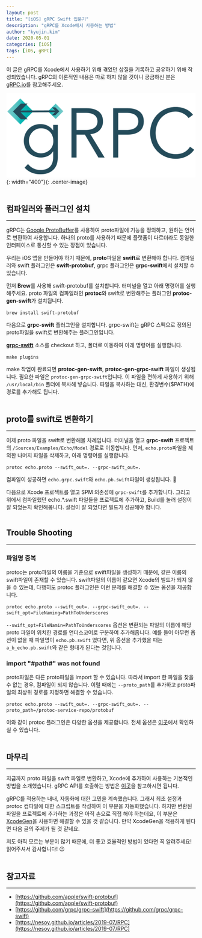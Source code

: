 ```yaml
---
layout: post
title: "[iOS] gRPC Swift 입문기"
description: "gRPC를 Xcode에서 사용하는 방법"
author: "kyujin.kim"
date: 2020-05-01
categories: [iOS]
tags: [iOS, gRPC]
---
```


이 글은 gRPC를 Xcode에서 사용하기 위해 겪었던 삽질을 기록하고 공유하기 위해 작성되었습니다. gRPC의 이론적인 내용은 따로 하지 않을 것이니 궁금하신 분은 [gRPC.io](https://grpc.io)를 참고해주세요.

![grpc-logo](/Assets/images/grpc/grpc-icon-color.png){: width="400"}{: .center-image}  
<br/>

## 컴파일러와 플러그인 설치
---
gRPC는 [Google ProtoBuffer](https://developers.google.com/protocol-buffers/)를 사용하여 proto파일에 기능을 정의하고, 원하는 언어로 변환하여 사용합니다. 하나의 proto를 사용하기 때문에 플랫폼이 다르더라도 동일한 인터페이스로 통신할 수 있는 장점이 있습니다.

우리는 iOS 앱을 만들어야 하기 때문에, **proto**파일을 **swift**로 변환해야 합니다. 컴파일러와 swift 플러그인은 **swift-protobuf**, grpc 플러그인은 **grpc-swift**에서 설치할 수 있습니다.  

먼저 **Brew**를 사용해 swift-protobuf를 설치합니다. 터미널을 열고 아래 명령어를 실행해주세요. proto 파일의 컴파일러인 **protoc**와 swift로 변환해주는 플러그인 **protoc-gen-swift**가 설치됩니다. 
```
brew install swift-protobuf
``` 

다음으로 **grpc-swift** 플러그인을 설치합니다. grpc-swift는 gRPC 스펙으로 정의된 proto파일을 swift로 변환해주는 플러그인입니다.

[**grpc-swift**](https://github.com/grpc/grpc-swift) 소스를 checkout 하고, 폴더로 이동하여 아래 명령어를 실행합니다.
```
make plugins
```

make 작업이 완료되면 **protoc-gen-swift**, **protoc-gen-grpc-swift** 파일이 생성됩니다. 필요한 파일은 `protoc-gen-grpc-swift`입니다. 이 파일을 편하게 사용하기 위해 `/usr/local/bin` 폴더에 복사해 넣습니다. 파일을 복사하는 대신, 환경변수($PATH)에 경로를 추가해도 됩니다.  
<br/>

## proto를 swift로 변환하기
---
이제 proto 파일을 swift로 변환해볼 차례입니다. 터미널을 열고 **grpc-swift** 프로젝트의 `/Sources/Examples/Echo/Model` 경로로 이동합니다. 먼저, `echo.proto`파일을 제외한 나머지 파일을 삭제하고, 아래 명령어를 실행합니다.
```
protoc echo.proto --swift_out=. --grpc-swift_out=.
```

컴파일이 성공하면 `echo.grpc.swift`와 `echo.pb.swift`파일이 생성됩니다. 👏

다음으로 Xcode 프로젝트를 열고 SPM 의존성에 `grpc-swift`를 추가합니다. 그리고 위에서 컴파일했던 echo.*.swift 파일들을 프로젝트에 추가하고, Build를 눌러 설정이 잘 되었는지 확인해봅니다. 설정이 잘 되었다면 빌드가 성공해야 합니다.  
<br/>

## Trouble Shooting
---
### 파일명 중복
protoc는 proto파일의 이름을 기준으로 swift파일을 생성하기 때문에, 같은 이름의 swift파일이 존재할 수 있습니다. swift파일의 이름이 같으면 Xcode의 빌드가 되지 않을 수 있는데, 다행히도 protoc 플러그인은 이런 문제를 해결할 수 있는 옵션을 제공합니다.
```
protoc echo.proto --swift_out=. --grpc-swift_out=. --swift_opt=FileNaming=PathToUnderscores
```

`--swift_opt=FileNamin=PathToUnderscores` 옵션은 변환되는 파일의 이름에 해당 proto 파일이 위치한 경로를 언더스코어로 구분하여 추가해줍니다. 예를 들어 아무런 옵션이 없을 때 파일명이 `echo.pb.swift` 였다면, 위 옵션을 추가했을 때는 `a_b_echo.pb.swift`와 같은 형태가 된다는 것입니다.
<br/>

### import "#path#" was not found
proto파일은 다른 proto파일을 import 할 수 있습니다. 따라서 import 한 파일을 찾을 수 없는 경우, 컴파일이 되지 않습니다. 이럴 때에는 `--proto_path`를 추가하고 proto파일의 최상위 경로를 지정하면 해결할 수 있습니다.
```
protoc echo.proto --swift_out=. --grpc-swift_out=. --proto_path=/protoc-service-repo/protobuf
```

이와 같이 protoc 플러그인은 다양한 옵션을 제공합니다. 전체 옵션은 [이곳](https://github.com/grpc/grpc-swift/blob/master/docs/plugin.md)에서 확인하실 수 있습니다.  
<br/>

## 마무리
---
지금까지 proto 파일을 swift 파일로 변환하고, Xcode에 추가하여 사용하는 기본적인 방법을 소개했습니다. gRPC API를 호출하는 방법은 [이곳](https://github.com/grpc/grpc-swift/blob/master/docs/basic-tutorial.md)을 참고하시면 됩니다.

gRPC를 적용하는 내내, 자동화에 대한 고민을 계속했습니다. 그래서 최초 설정과 protoc 컴파일에 대한 스크립트를 작성하여 이 부분을 자동화했습니다. 하지만 변환된 파일을 프로젝트에 추가하는 과정은 아직 손으로 직접 해야 하는데요, 이 부분은 [XcodeGen](https://github.com/yonaskolb/XcodeGen)을 사용하면 해결할 수 있을 것 같습니다. 만약 XcodeGen을 적용하게 된다면 다음 글의 주제가 될 것 같네요.

저도 아직 모르는 부분이 많기 때문에, 더 좋고 효율적인 방법이 있다면 꼭 알려주세요!  
읽어주셔서 감사합니다! 😉  
<br/>

## 참고자료
---
- [https://github.com/apple/swift-protobuf](https://github.com/apple/swift-protobuf)
- [https://github.com/grpc/grpc-swift](https://github.com/grpc/grpc-swift)
- [https://nesoy.github.io/articles/2019-07/RPC](https://nesoy.github.io/articles/2019-07/RPC)